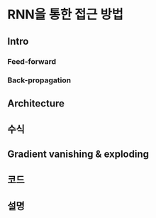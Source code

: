 # RNN을 통한 접근 방법

## Intro

### Feed-forward

### Back-propagation

## Architecture

## 수식

## Gradient vanishing & exploding

## 코드

## 설명